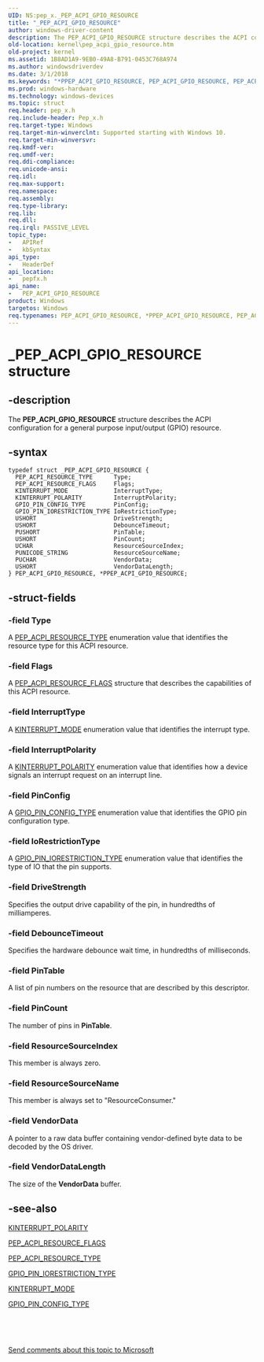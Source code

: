 ```yaml
---
UID: NS:pep_x._PEP_ACPI_GPIO_RESOURCE
title: "_PEP_ACPI_GPIO_RESOURCE"
author: windows-driver-content
description: The PEP_ACPI_GPIO_RESOURCE structure describes the ACPI configuration for a general purpose input/output (GPIO) resource.
old-location: kernel\pep_acpi_gpio_resource.htm
old-project: kernel
ms.assetid: 1B8AD1A9-9EB0-49A8-B791-0453C768A974
ms.author: windowsdriverdev
ms.date: 3/1/2018
ms.keywords: "*PPEP_ACPI_GPIO_RESOURCE, PEP_ACPI_GPIO_RESOURCE, PEP_ACPI_GPIO_RESOURCE structure [Kernel-Mode Driver Architecture], PPEP_ACPI_GPIO_RESOURCE, PPEP_ACPI_GPIO_RESOURCE structure pointer [Kernel-Mode Driver Architecture], _PEP_ACPI_GPIO_RESOURCE, kernel.pep_acpi_gpio_resource, pepfx/PEP_ACPI_GPIO_RESOURCE, pepfx/PPEP_ACPI_GPIO_RESOURCE"
ms.prod: windows-hardware
ms.technology: windows-devices
ms.topic: struct
req.header: pep_x.h
req.include-header: Pep_x.h
req.target-type: Windows
req.target-min-winverclnt: Supported starting with Windows 10.
req.target-min-winversvr: 
req.kmdf-ver: 
req.umdf-ver: 
req.ddi-compliance: 
req.unicode-ansi: 
req.idl: 
req.max-support: 
req.namespace: 
req.assembly: 
req.type-library: 
req.lib: 
req.dll: 
req.irql: PASSIVE_LEVEL
topic_type:
-	APIRef
-	kbSyntax
api_type:
-	HeaderDef
api_location:
-	pepfx.h
api_name:
-	PEP_ACPI_GPIO_RESOURCE
product: Windows
targetos: Windows
req.typenames: PEP_ACPI_GPIO_RESOURCE, *PPEP_ACPI_GPIO_RESOURCE, PEP_ACPI_GPIO_RESOURCE, *PPEP_ACPI_GPIO_RESOURCE
---
```


# _PEP_ACPI_GPIO_RESOURCE structure


## -description


The <b>PEP_ACPI_GPIO_RESOURCE</b> structure describes the ACPI configuration for a general purpose input/output (GPIO) resource.


## -syntax


````
typedef struct _PEP_ACPI_GPIO_RESOURCE {
  PEP_ACPI_RESOURCE_TYPE      Type;
  PEP_ACPI_RESOURCE_FLAGS     Flags;
  KINTERRUPT_MODE             InterruptType;
  KINTERRUPT_POLARITY         InterruptPolarity;
  GPIO_PIN_CONFIG_TYPE        PinConfig;
  GPIO_PIN_IORESTRICTION_TYPE IoRestrictionType;
  USHORT                      DriveStrength;
  USHORT                      DebounceTimeout;
  PUSHORT                     PinTable;
  USHORT                      PinCount;
  UCHAR                       ResourceSourceIndex;
  PUNICODE_STRING             ResourceSourceName;
  PUCHAR                      VendorData;
  USHORT                      VendorDataLength;
} PEP_ACPI_GPIO_RESOURCE, *PPEP_ACPI_GPIO_RESOURCE;
````


## -struct-fields




### -field Type

A <a href="..\pepfx\ne-pepfx-_pep_acpi_resource_type.md">PEP_ACPI_RESOURCE_TYPE</a> enumeration value that identifies the resource type for this ACPI resource.


### -field Flags

A <a href="..\pepfx\ns-pepfx-_pep_acpi_resource_flags.md">PEP_ACPI_RESOURCE_FLAGS</a> structure that describes the capabilities of this ACPI resource.


### -field InterruptType

A <a href="..\wudfwdm\ne-wudfwdm-_kinterrupt_mode.md">KINTERRUPT_MODE</a> enumeration value that identifies the interrupt type.


### -field InterruptPolarity

A <a href="..\wdm\ne-wdm-_kinterrupt_polarity.md">KINTERRUPT_POLARITY</a> enumeration value that identifies how a device signals an interrupt request on an interrupt line.


### -field PinConfig

A <a href="..\pepfx\ne-pepfx-_gpio_pin_config_type.md">GPIO_PIN_CONFIG_TYPE</a> enumeration value that identifies the GPIO pin configuration type.


### -field IoRestrictionType

A <a href="..\pepfx\ne-pepfx-_gpio_pin_iorestriction_type.md">GPIO_PIN_IORESTRICTION_TYPE</a> enumeration value that identifies the type of IO that the pin supports.


### -field DriveStrength

Specifies the output drive capability of the pin, in hundredths of milliamperes. 


### -field DebounceTimeout

Specifies the hardware debounce wait time, in hundredths of milliseconds.


### -field PinTable

A list of pin numbers on the resource that are described by this descriptor. 


### -field PinCount

The number of pins in <b>PinTable</b>.


### -field ResourceSourceIndex

This member is always zero.


### -field ResourceSourceName

This member is always set to "ResourceConsumer."


### -field VendorData

A pointer to a raw data buffer containing vendor-defined byte data to be decoded by the OS driver. 


### -field VendorDataLength

The size of the <b>VendorData</b> buffer.


## -see-also

<a href="..\wdm\ne-wdm-_kinterrupt_polarity.md">KINTERRUPT_POLARITY</a>



<a href="..\pepfx\ns-pepfx-_pep_acpi_resource_flags.md">PEP_ACPI_RESOURCE_FLAGS</a>



<a href="..\pepfx\ne-pepfx-_pep_acpi_resource_type.md">PEP_ACPI_RESOURCE_TYPE</a>



<a href="..\pepfx\ne-pepfx-_gpio_pin_iorestriction_type.md">GPIO_PIN_IORESTRICTION_TYPE</a>



<a href="..\wudfwdm\ne-wudfwdm-_kinterrupt_mode.md">KINTERRUPT_MODE</a>



<a href="..\pepfx\ne-pepfx-_gpio_pin_config_type.md">GPIO_PIN_CONFIG_TYPE</a>



 

 

<a href="mailto:wsddocfb@microsoft.com?subject=Documentation%20feedback [kernel\kernel]:%20PEP_ACPI_GPIO_RESOURCE structure%20 RELEASE:%20(3/1/2018)&amp;body=%0A%0APRIVACY STATEMENT%0A%0AWe use your feedback to improve the documentation. We don't use your email address for any other purpose, and we'll remove your email address from our system after the issue that you're reporting is fixed. While we're working to fix this issue, we might send you an email message to ask for more info. Later, we might also send you an email message to let you know that we've addressed your feedback.%0A%0AFor more info about Microsoft's privacy policy, see http://privacy.microsoft.com/en-us/default.aspx." title="Send comments about this topic to Microsoft">Send comments about this topic to Microsoft</a>


